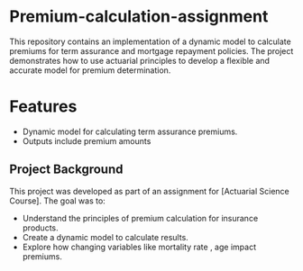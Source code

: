 # Premium-calculation-assignment
This repository contains an implementation of a dynamic model to calculate premiums for term assurance and mortgage repayment policies. The project demonstrates how to use actuarial principles to develop a flexible and accurate model for premium determination.

# Features
- Dynamic model for calculating term assurance premiums.
- Outputs include premium amounts

## Project Background

This project was developed as part of an assignment for [Actuarial Science Course]. The goal was to:
- Understand the principles of premium calculation for insurance products.
- Create a dynamic model to calculate results.
- Explore how changing variables like mortality rate , age impact premiums.
